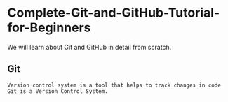 # Complete-Git-and-GitHub-Tutorial-for-Beginners
We will learn about Git and GitHub in detail from scratch. 

## Git
`Version control system is a tool that helps to track changes in code`<be>
`Git is a Version Control System.`
